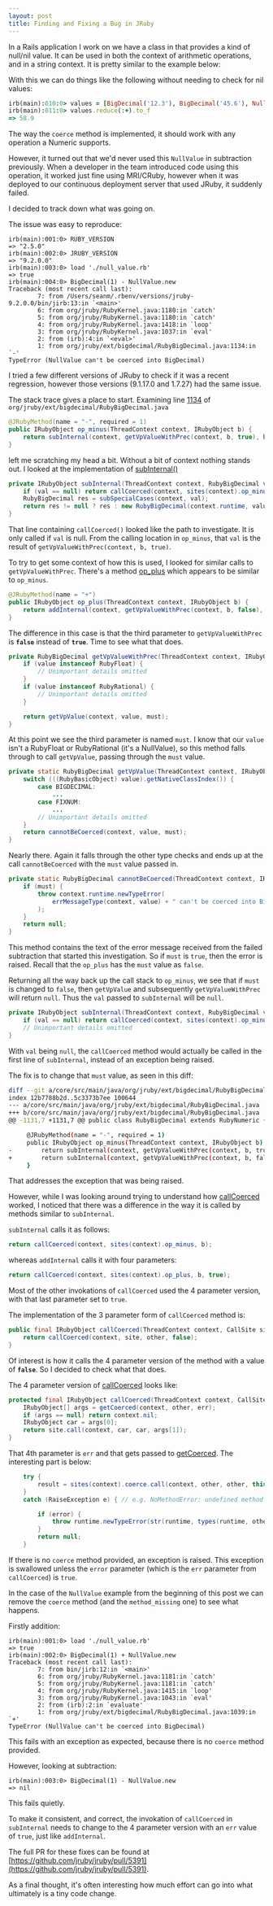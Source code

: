 ```yaml
---
layout: post
title: Finding and Fixing a Bug in JRuby
---
```


In a Rails application I work on we have a class in that provides a kind of null/nil value. It can be used in both the context of arithmetic operations, and in a string context. It is pretty similar to the example below:

<script src="https://gist.github.com/seandmccarthy/a0e771e6fa4f7e3c3a6efe2a67c4099f.js"></script>

With this we can do things like the following without needing to check for nil values:

```ruby
irb(main):010:0> values = [BigDecimal('12.3'), BigDecimal('45.6'), NullValue.new]
irb(main):011:0> values.reduce(:+).to_f
=> 58.9
```

The way the `coerce` method is implemented, it should work with any operation a Numeric supports.

However, it turned out that we'd never used this `NullValue` in subtraction previously. When a developer in the team introduced code using this operation, it worked just fine using MRI/CRuby, however when it was deployed to our continuous deployment server that used JRuby, it suddenly failed.

I decided to track down what was going on.

The issue was easy to reproduce:

```
irb(main):001:0> RUBY_VERSION
=> "2.5.0"
irb(main):002:0> JRUBY_VERSION
=> "9.2.0.0"
irb(main):003:0> load './null_value.rb'
=> true
irb(main):004:0> BigDecimal(1) - NullValue.new
Traceback (most recent call last):
        7: from /Users/seanm/.rbenv/versions/jruby-9.2.0.0/bin/jirb:13:in `<main>'
        6: from org/jruby/RubyKernel.java:1180:in `catch'
        5: from org/jruby/RubyKernel.java:1180:in `catch'
        4: from org/jruby/RubyKernel.java:1418:in `loop'
        3: from org/jruby/RubyKernel.java:1037:in `eval'
        2: from (irb):4:in `<eval>'
        1: from org/jruby/ext/bigdecimal/RubyBigDecimal.java:1134:in `-'
TypeError (NullValue can't be coerced into BigDecimal)
```

I tried a few different versions of JRuby to check if it was a recent regression, however those versions (9.1.17.0 and 1.7.27) had the same issue.

The stack trace gives a place to start. Examining line [1134](https://github.com/jruby/jruby/blob/4e8bb2666a7257f0f5986800f96bb88efdd6acbd/core/src/main/java/org/jruby/ext/bigdecimal/RubyBigDecimal.java#L1134) of `org/jruby/ext/bigdecimal/RubyBigDecimal.java`

```java
@JRubyMethod(name = "-", required = 1)
public IRubyObject op_minus(ThreadContext context, IRubyObject b) {
    return subInternal(context, getVpValueWithPrec(context, b, true), b, 0);
}
```

left me scratching my head a bit. Without a bit of context nothing stands out. I looked at the implementation of [subInternal()](https://github.com/jruby/jruby/blob/4e8bb2666a7257f0f5986800f96bb88efdd6acbd/core/src/main/java/org/jruby/ext/bigdecimal/RubyBigDecimal.java#L1152-L1155)

```java
private IRubyObject subInternal(ThreadContext context, RubyBigDecimal val, IRubyObject b, int prec) {
    if (val == null) return callCoerced(context, sites(context).op_minus, b);
    RubyBigDecimal res = subSpecialCases(context, val);
    return res != null ? res : new RubyBigDecimal(context.runtime, value.subtract(val.value)).setResult(prec);
}
```

That line containing `callCoerced()` looked like the path to investigate. It is only called if `val` is null. From the calling location in `op_minus`, that `val` is the result of `getVpValueWithPrec(context, b, true)`.

To try to get some context of how this is used, I looked for similar calls to `getVpValueWithPrec`. There's a method [op_plus](https://github.com/jruby/jruby/blob/f7ef0fb0ef6a4fcc178facb9f25595ed8be4cad3/core/src/main/java/org/jruby/ext/bigdecimal/RubyBigDecimal.java#L1038) which appears to be similar to `op_minus`.

```java
@JRubyMethod(name = "+")
public IRubyObject op_plus(ThreadContext context, IRubyObject b) {
    return addInternal(context, getVpValueWithPrec(context, b, false), b, vpPrecLimit(context.runtime));
}
```

The difference in this case is that the third parameter to `getVpValueWithPrec` is **`false`** instead of **`true`**. Time to see what that does.

```java
private RubyBigDecimal getVpValueWithPrec(ThreadContext context, IRubyObject value, boolean must) {
    if (value instanceof RubyFloat) {
        // Unimportant details omitted
    }
    if (value instanceof RubyRational) {
        // Unimportant details omitted
    }

    return getVpValue(context, value, must);
}
```

At this point we see the third parameter is named `must`.  I know that our `value` isn't a RubyFloat or RubyRational (it's a NullValue), so this method falls through to call `getVpValue`, passing through the `must` value.

```java
private static RubyBigDecimal getVpValue(ThreadContext context, IRubyObject value, boolean must) {
    switch (((RubyBasicObject) value).getNativeClassIndex()) {
        case BIGDECIMAL:
            ...
        case FIXNUM:
            ...
        // Unimportant details omitted
    }
    return cannotBeCoerced(context, value, must);
}
```

Nearly there. Again it falls through the other type checks and ends up at the call `cannotBeCoerced` with the `must` value passed in.

```java
private static RubyBigDecimal cannotBeCoerced(ThreadContext context, IRubyObject value, boolean must) {
    if (must) {
        throw context.runtime.newTypeError(
            errMessageType(context, value) + " can't be coerced into BigDecimal"
        );
    }
    return null;
}
```

This method contains the text of the error message received from the failed subtraction that started this investigation. So if `must` is `true`, then the error is raised. Recall that the `op_plus` has the `must` value as `false`. 

Returning all the way back up the call stack to `op_minus`, we see that if `must` is changed to `false`, then `getVpValue` and subsequently `getVpValueWithPrec` will return `null`. Thus the `val` passed to `subInternal` will be `null`.

```java
private IRubyObject subInternal(ThreadContext context, RubyBigDecimal val, IRubyObject b, int prec) {
    if (val == null) return callCoerced(context, sites(context).op_minus, b);
    // Unimportant details omitted
}
```

With `val` being `null`, the `callCoerced` method would actually be called in the first line of `subInternal`, instead of an exception being raised.

The fix is to change that `must` value, as seen in this diff:

```bash
diff --git a/core/src/main/java/org/jruby/ext/bigdecimal/RubyBigDecimal.java b/core/src/main/java/org/jruby/ext/bigdecimal/RubyBigDecimal.java
index 12b7788b2d..5c3373b7ee 100644
--- a/core/src/main/java/org/jruby/ext/bigdecimal/RubyBigDecimal.java
+++ b/core/src/main/java/org/jruby/ext/bigdecimal/RubyBigDecimal.java
@@ -1131,7 +1131,7 @@ public class RubyBigDecimal extends RubyNumeric {

     @JRubyMethod(name = "-", required = 1)
     public IRubyObject op_minus(ThreadContext context, IRubyObject b) {
-        return subInternal(context, getVpValueWithPrec(context, b, true), b, 0);
+        return subInternal(context, getVpValueWithPrec(context, b, false), b, 0);
     }
```

That addresses the exception that was being raised.

However, while I was looking around trying to understand how [callCoerced](https://github.com/jruby/jruby/blob/4e8bb2666a7257f0f5986800f96bb88efdd6acbd/core/src/main/java/org/jruby/RubyNumeric.java#L460) worked, I noticed that there was a difference in the way it is called by methods similar to `subInternal`.

`subInternal` calls it as follows:

```java
return callCoerced(context, sites(context).op_minus, b);
```

whereas `addInternal` calls it with four parameters:

```java
return callCoerced(context, sites(context).op_plus, b, true);
```

Most of the other invokations of `callCoerced` used the 4 parameter version, with that last parameter set to `true`.

The implementation of the 3 parameter form of `callCoerced` method is:

```java
public final IRubyObject callCoerced(ThreadContext context, CallSite site, IRubyObject other) {
    return callCoerced(context, site, other, false);
}
```

Of interest is how it calls the 4 parameter version of the method with a value of **`false`**. So I decided to check what that does.

The 4 parameter version of [callCoerced](https://github.com/jruby/jruby/blob/4e8bb2666a7257f0f5986800f96bb88efdd6acbd/core/src/main/java/org/jruby/RubyNumeric.java#L464-L469) looks like:

```java
protected final IRubyObject callCoerced(ThreadContext context, CallSite site, IRubyObject other, boolean err) {
    IRubyObject[] args = getCoerced(context, other, err);
    if (args == null) return context.nil;
    IRubyObject car = args[0];
    return site.call(context, car, car, args[1]);
}
```

That 4th parameter is `err` and that gets passed to [getCoerced](https://github.com/jruby/jruby/blob/4e8bb2666a7257f0f5986800f96bb88efdd6acbd/core/src/main/java/org/jruby/RubyNumeric.java#L435-L452). The interesting part is below:

```java
    try {
        result = sites(context).coerce.call(context, other, other, this);
    }
    catch (RaiseException e) { // e.g. NoMethodError: undefined method `coerce'

        if (error) {
            throw runtime.newTypeError(str(runtime, types(runtime, other.getMetaClass()), " can't be coerced into ", types(runtime, getMetaClass())));
        }
        return null;
    }
```

If there is no `coerce` method provided, an exception is raised. This exception is swallowed unless the `error` parameter (which is the `err` parameter from `callCoerced`) is `true`.

In the case of the `NullValue` example from the beginning of this post we can remove the `coerce` method (and the `method_missing` one) to see what happens.

Firstly addition:

```
irb(main):001:0> load './null_value.rb'
=> true
irb(main):002:0> BigDecimal(1) + NullValue.new
Traceback (most recent call last):
        7: from bin/jirb:12:in `<main>'
        6: from org/jruby/RubyKernel.java:1181:in `catch'
        5: from org/jruby/RubyKernel.java:1181:in `catch'
        4: from org/jruby/RubyKernel.java:1415:in `loop'
        3: from org/jruby/RubyKernel.java:1043:in `eval'
        2: from (irb):2:in `evaluate'
        1: from org/jruby/ext/bigdecimal/RubyBigDecimal.java:1039:in `+'
TypeError (NullValue can't be coerced into BigDecimal)
```

This fails with an exception as expected, because there is no `coerce` method provided.

However, looking at subtraction:

```
irb(main):003:0> BigDecimal(1) - NullValue.new
=> nil
```

This fails quietly.

To make it consistent, and correct, the invokation of `callCoerced` in `subInternal` needs to change to the 4 parameter version with an `err` value of `true`, just like `addInternal`.

The full PR for these fixes can be found at [https://github.com/jruby/jruby/pull/5391](https://github.com/jruby/jruby/pull/5391).

As a final thought, it's often interesting how much effort can go into what ultimately is a tiny code change.
